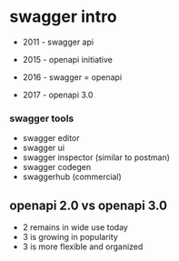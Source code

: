 # swagger intro

- 2011 - swagger api

- 2015 - openapi initiative

- 2016 - swagger = openapi

- 2017 - openapi 3.0


### swagger tools

- swagger editor
- swagger ui
- swagger inspector (similar to postman)
- swagger codegen
- swaggerhub (commercial)

## openapi 2.0 vs openapi 3.0

- 2 remains in wide use today
- 3 is growing in popularity
- 3 is more flexible and organized
